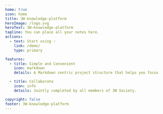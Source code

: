 ```yaml
---
home: true
icon: home
title: 3W-knowledge-platform
heroImage: /logo.svg
heroText: 3W-knowledge-platform
tagline: You can place all your notes here.
actions:
  - text: Start using 💡
    link: /demo/
    type: primary

features:
  - title: Simple and Convenient
    icon: markdown
    details: A Markdown centric project structure that helps you focus on writing with minimal configuration.

  - title: Collaborate
    icon: info
    details: Jointly completed by all members of 3W Society.

copyright: false
footer: 3W-knowledge-platform
---
```

